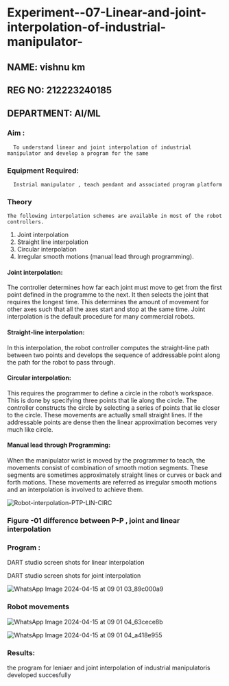 # Experiment--07-Linear-and-joint-interpolation-of-industrial-manipulator-
## NAME: vishnu km
## REG NO: 212223240185
## DEPARTMENT: AI/ML

### Aim :
      To understand linear and joint interpolation of industrial manipulator and develop a program for the same 
      
### Equipment Required: 
      Instrial manipulator , teach pendant and associated program platform 
      
### Theory 
    The following interpolation schemes are available in most of the robot controllers.
1. Joint interpolation
2. Straight line interpolation
3. Circular interpolation
4. Irregular smooth motions (manual lead through programming).
#### Joint interpolation: 
The controller determines how far each joint must move to get from the first point defined in the programme to the next. It then selects the joint that
requires the longest time. This determines the amount of movement for other axes such that all the axes start and stop at the same time. Joint interpolation is the default procedure for many commercial robots.

#### Straight-line interpolation: 
In this interpolation, the robot controller computes the straight-line path between two points and develops the sequence of addressable point along the path for the robot to pass through.

#### Circular interpolation: 
This requires the programmer to define a circle in the
robot’s workspace. This is done by specifying three points that lie along the circle. The controller constructs the circle by selecting a series of points that lie closer to the circle. These movements are actually small straight lines. If the addressable points are dense then the linear approximation becomes very much like circle.


#### Manual lead through Programming: 
When the manipulator wrist is moved by the programmer to teach, the movements consist of combination of smooth motion segments. These segments are sometimes approximately straight lines or curves or back and forth motions. These movements are referred as irregular smooth motions and an interpolation is involved to achieve them.




![Robot-interpolation-PTP-LIN-CIRC](https://user-images.githubusercontent.com/36288975/201615171-d0886aaa-8220-4b0c-8a1d-3d8a5c69c76a.png)

### Figure -01 difference between P-P , joint and linear interpolation 


### Program : 
DART studio screen shots for linear interpolation 









DART studio screen shots for joint interpolation 



![WhatsApp Image 2024-04-15 at 09 01 03_89c000a9](https://github.com/vishnukayyala/Experiment--07-Linear-and-joint-interpolation-of-industrial-manipulator-/assets/151489368/588880b5-178b-47aa-b421-cb4f9329356f)






### Robot movements 


![WhatsApp Image 2024-04-15 at 09 01 04_63cece8b](https://github.com/vishnukayyala/Experiment--07-Linear-and-joint-interpolation-of-industrial-manipulator-/assets/151489368/e7df1b30-b0f6-4991-9d4e-b171cb719c52)




![WhatsApp Image 2024-04-15 at 09 01 04_a418e955](https://github.com/vishnukayyala/Experiment--07-Linear-and-joint-interpolation-of-industrial-manipulator-/assets/151489368/6fddff5a-3294-45ea-a534-08f8aed19042)










### Results:  
the program for leniaer and joint interpolation of industrial manipulatoris developed succesfully
